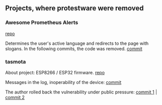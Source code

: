 Projects, where protestware were removed
----------------------------------------

### Awesome Prometheus Alerts	

[repo](https://github.com/samber/awesome-prometheus-alerts)

Determines the user's active language and redirects to the page with slogans. In the following commits, the code was removed. [commit](https://github.com/samber/awesome-prometheus-alerts/commit/6bfcdcca165e57c6fa09a561515c33284caa20c2)


### tasmota	

About project: ESP8266 / ESP32 firmware. [repo](https://github.com/arendst/Tasmota/)

Messages in the log, inoperability of the device:
[commit](https://github.com/arendst/Tasmota/commit/98cbf2587a1a914bbd16996ebb48dd451d3da448)


The author rolled back the vulnerability under public pressure:
[commit 1](https://github.com/arendst/Tasmota/commit/ba32044bb25b820a104428585bf4c91c4e927f88) |
[commit 2](https://github.com/arendst/Tasmota/commit/b4f99bb74704e4a5f85b7ba9e03b126bf1c43320)
